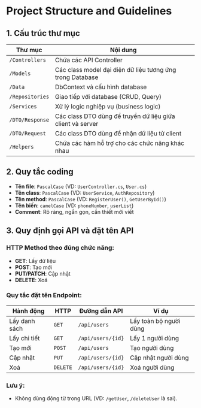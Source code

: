 # Project Structure and Guidelines

## 1. Cấu trúc thư mục

| Thư mục               | Nội dung                                                                  |
|-----------------------|---------------------------------------------------------------------------|
| `/Controllers`         | Chứa các API Controller                                                   |
| `/Models`              | Các class model đại diện dữ liệu tương ứng trong Database                |
| `/Data`                | DbContext và cấu hình database                                            |
| `/Repositories`        | Giao tiếp với database (CRUD, Query)                                      |
| `/Services`            | Xử lý logic nghiệp vụ (business logic)                                    |
| `/DTO/Response`        | Các class DTO dùng để truyền dữ liệu giữa client và server              |
| `/DTO/Request`         | Các class DTO dùng để nhận dữ liệu từ client                             |
| `/Helpers`             | Chứa các hàm hỗ trợ cho các chức năng khác nhau                          |

## 2. Quy tắc coding

- **Tên file**: `PascalCase` (VD: `UserController.cs`, `User.cs`)
- **Tên class**: `PascalCase` (VD: `UserService`, `AuthRepository`)
- **Tên method**: `PascalCase` (VD: `RegisterUser()`, `GetUserById()`)
- **Tên biến**: `camelCase` (VD: `phoneNumber`, `userList`)
- **Comment**: Rõ ràng, ngắn gọn, cần thiết mới viết

## 3. Quy định gọi API và đặt tên API

### HTTP Method theo đúng chức năng:

- **GET**: Lấy dữ liệu
- **POST**: Tạo mới
- **PUT/PATCH**: Cập nhật
- **DELETE**: Xoá

### Quy tắc đặt tên Endpoint:

| Hành động            | HTTP   | Đường dẫn API         | Ví dụ                   |
|----------------------|--------|-----------------------|-------------------------|
| Lấy danh sách        | `GET`  | `/api/users`          | Lấy toàn bộ người dùng  |
| Lấy chi tiết         | `GET`  | `/api/users/{id}`     | Lấy 1 người dùng        |
| Tạo mới              | `POST` | `/api/users`          | Tạo người dùng          |
| Cập nhật             | `PUT`  | `/api/users/{id}`     | Cập nhật người dùng     |
| Xoá                  | `DELETE`| `/api/users/{id}`     | Xoá người dùng          |

### Lưu ý:
- Không dùng động từ trong URL (VD: `/getUser`, `/deleteUser` là sai).
